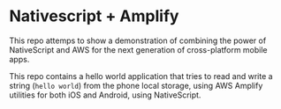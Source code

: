 # Nativescript + Amplify

This repo attemps to show a demonstration of combining the power of NativeScript and AWS for the next generation of cross-platform mobile apps.

This repo contains a hello world application that tries to read and write a string (`hello world`) from the phone local storage, using AWS Amplify utilities for both iOS and Android, using NativeScript.
